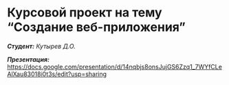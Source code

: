 # Курсовой проект на тему “Создание веб-приложения”

***Cтудент:***    *Кутырев Д.О.*

***Презентация:***
https://docs.google.com/presentation/d/14nqbjs8onsJujGS6Zzq1_7WYfCLeAlXau83018i0t3s/edit?usp=sharing
